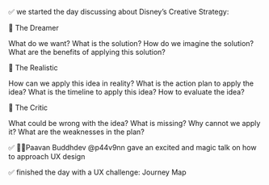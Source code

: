 ✅ we started the day discussing about Disney’s Creative Strategy:

🔸 The Dreamer

What do we want?
What is the solution?
How do we imagine the solution?
What are the benefits of applying this solution?

🔸 The Realistic

How can we apply this idea in reality?
What is the action plan to apply the idea?
What is the timeline to apply this idea?
How to evaluate the idea?

🔸 The Critic

What could be wrong with the idea?
What is missing?
Why cannot we apply it?
What are the weaknesses in the plan?

✅ 🧙‍♂️Paavan Buddhdev @p44v9nn gave an excited and magic talk on how to approach UX design

✅ finished the day with a UX challenge: Journey Map
